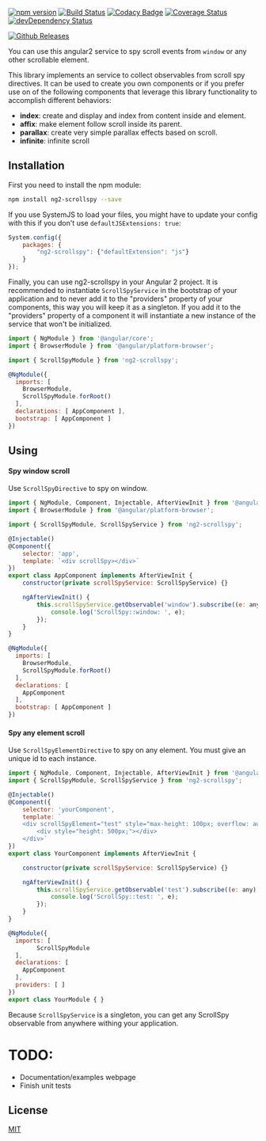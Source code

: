 [![npm version](https://img.shields.io/npm/v/ng2-scrollspy.svg?style=flat)](https://www.npmjs.com/package/ng2-scrollspy)
[![Build Status](https://img.shields.io/travis/JonnyBGod/ng2-scrollspy/master.svg?style=flat)](https://travis-ci.org/JonnyBGod/ng2-scrollspy)
[![Codacy Badge](https://api.codacy.com/project/badge/grade/bafd522f82da48fda8bb25bee689b32f)](https://www.codacy.com/app/JonnyBGod/ng2-scrollspy)
[![Coverage Status](https://coveralls.io/repos/JonnyBGod/ng2-scrollspy/badge.svg?branch=master&service=github)](https://coveralls.io/github/JonnyBGod/ng2-scrollspy?branch=master)
[![devDependency Status](https://david-dm.org/JonnyBGod/ng2-scrollspy/dev-status.svg)](https://david-dm.org/JonnyBGod/ng2-scrollspy#info=devDependencies)

[![Github Releases](https://img.shields.io/github/downloads/JonnyBGod/ng2-scrollspy/latest/total.svg)]()

You can use this angular2 service to spy scroll events from ```window``` or any other scrollable element.

This library implements an service to collect observables from scroll spy directives. It can be used to create you own components or if you prefer use on of the following components that leverage this library functionality to accomplish different behaviors:

* **index**: create and display and index from content inside and element.
* **affix**: make element follow scroll inside its parent.
* **parallax**: create very simple parallax effects based on scroll.
* **infinite**: infinite scroll

## Installation
First you need to install the npm module:
```sh
npm install ng2-scrollspy --save
```

If you use SystemJS to load your files, you might have to update your config with this if you don't use `defaultJSExtensions: true`:
```js
System.config({
	packages: {
		"ng2-scrollspy": {"defaultExtension": "js"}
	}
});
```

Finally, you can use ng2-scrollspy in your Angular 2 project.
It is recommended to instantiate `ScrollSpyService` in the bootstrap of your application and to never add it to the "providers" property of your components, this way you will keep it as a singleton.
If you add it to the "providers" property of a component it will instantiate a new instance of the service that won't be initialized.

```js
import { NgModule } from '@angular/core';
import { BrowserModule } from '@angular/platform-browser';

import { ScrollSpyModule } from 'ng2-scrollspy';

@NgModule({
  imports: [
  	BrowserModule,
  	ScrollSpyModule.forRoot()
  ],
  declarations: [ AppComponent ], 
  bootstrap: [ AppComponent ]
})
```

## Using

#### Spy window scroll

Use ```ScrollSpyDirective``` to spy on window.

```js
import { NgModule, Component, Injectable, AfterViewInit } from '@angular/core';
import { BrowserModule } from '@angular/platform-browser';

import { ScrollSpyModule, ScrollSpyService } from 'ng2-scrollspy';

@Injectable()
@Component({
	selector: 'app',
	template: `<div scrollSpy></div>`
})
export class AppComponent implements AfterViewInit {
	constructor(private scrollSpyService: ScrollSpyService) {}

	ngAfterViewInit() {
		this.scrollSpyService.getObservable('window').subscribe((e: any) => {
			console.log('ScrollSpy::window: ', e);
		});
	}
}

@NgModule({
  imports: [
  	BrowserModule,
  	ScrollSpyModule.forRoot()
  ],
  declarations: [
  	AppComponent
  ], 
  bootstrap: [ AppComponent ]
})
```

#### Spy any element scroll

Use ```ScrollSpyElementDirective``` to spy on any element. You must give an unique id to each instance.

```js
import { NgModule, Component, Injectable, AfterViewInit } from '@angular/core';
import { ScrollSpyModule, ScrollSpyService } from 'ng2-scrollspy';

@Injectable()
@Component({
	selector: 'yourComponent',
	template: `
	<div scrollSpyElement="test" style="max-height: 100px; overflow: auto;">
		<div style="height: 500px;"></div>
	</div>`
})
export class YourComponent implements AfterViewInit {

	constructor(private scrollSpyService: ScrollSpyService) {}

	ngAfterViewInit() {
		this.scrollSpyService.getObservable('test').subscribe((e: any) => {
			console.log('ScrollSpy::test: ', e);
		});
	}
}

@NgModule({
  imports: [
		ScrollSpyModule
  ],
  declarations: [
  	AppComponent
  ], 
  providers: [ ] 
})
export class YourModule { }
```

Because ```ScrollSpyService``` is a singleton, you can get any ScrollSpy observable from anywhere withing your application.

# TODO:

* Documentation/examples webpage
* Finish unit tests

## License

[MIT](LICENSE)

